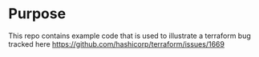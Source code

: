 # Purpose

This repo contains example code that is used to illustrate a terraform bug tracked
here https://github.com/hashicorp/terraform/issues/1669
